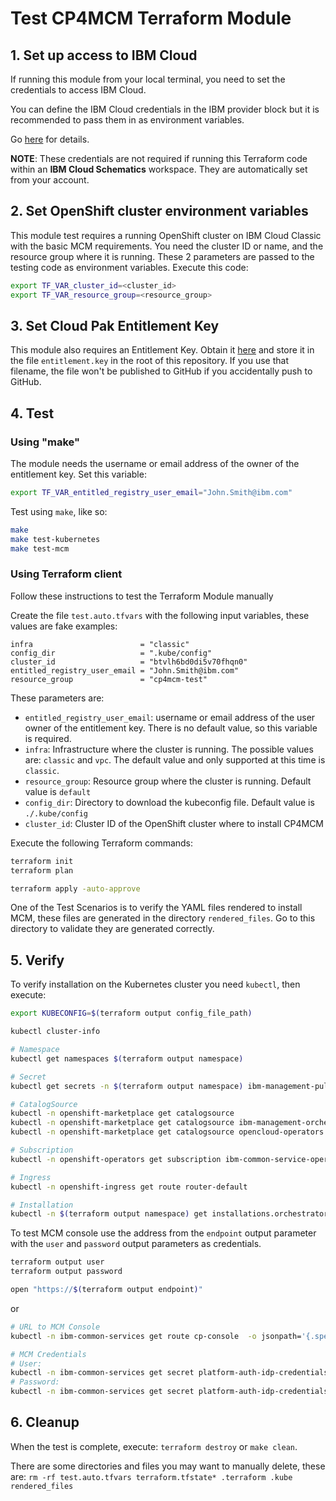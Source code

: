 # Test CP4MCM Terraform Module

## 1. Set up access to IBM Cloud

If running this module from your local terminal, you need to set the credentials to access IBM Cloud.

You can define the IBM Cloud credentials in the IBM provider block but it is recommended to pass them in as environment variables.

Go [here](../../CREDENTIALS.md) for details.

**NOTE**: These credentials are not required if running this Terraform code within an **IBM Cloud Schematics** workspace. They are automatically set from your account.

## 2. Set OpenShift cluster environment variables

This module test requires a running OpenShift cluster on IBM Cloud Classic with the basic MCM requirements. You need the cluster ID or name, and the resource group where it is running. These 2 parameters are passed to the testing code as environment variables. Execute this code:

```bash
export TF_VAR_cluster_id=<cluster_id>
export TF_VAR_resource_group=<resource_group>
```

## 3. Set Cloud Pak Entitlement Key

This module also requires an Entitlement Key. Obtain it [here](https://myibm.ibm.com/products-services/containerlibrary) and store it in the file `entitlement.key` in the root of this repository. If you use that filename, the file won't be published to GitHub if you accidentally push to GitHub. 

## 4. Test

### Using "make"

The module needs the username or email address of the owner of the entitlement key. Set this variable:

```bash
export TF_VAR_entitled_registry_user_email="John.Smith@ibm.com"
```

Test using `make`, like so:

```bash
make
make test-kubernetes
make test-mcm
```

### Using Terraform client

Follow these instructions to test the Terraform Module manually

Create the file `test.auto.tfvars` with the following input variables, these values are fake examples:

```hcl
infra                        = "classic"
config_dir                   = ".kube/config"
cluster_id                   = "btvlh6bd0di5v70fhqn0"
entitled_registry_user_email = "John.Smith@ibm.com"
resource_group               = "cp4mcm-test"
```

These parameters are:

- `entitled_registry_user_email`: username or email address of the user owner of the entitlement key. There is no default value, so this variable is required.
- `infra`: Infrastructure where the cluster is running. The possible values are: `classic` and `vpc`. The default value and only supported at this time is `classic`.
- `resource_group`: Resource group where the cluster is running. Default value is `default`
- `config_dir`: Directory to download the kubeconfig file. Default value is `./.kube/config`
- `cluster_id`: Cluster ID of the OpenShift cluster where to install CP4MCM

Execute the following Terraform commands:

```bash
terraform init
terraform plan

terraform apply -auto-approve
```

One of the Test Scenarios is to verify the YAML files rendered to install MCM, these files are generated in the directory `rendered_files`. Go to this directory to validate they are generated correctly.

## 5. Verify

To verify installation on the Kubernetes cluster you need `kubectl`, then execute:

```bash
export KUBECONFIG=$(terraform output config_file_path)

kubectl cluster-info

# Namespace
kubectl get namespaces $(terraform output namespace)

# Secret
kubectl get secrets -n $(terraform output namespace) ibm-management-pull-secret -o yaml

# CatalogSource
kubectl -n openshift-marketplace get catalogsource
kubectl -n openshift-marketplace get catalogsource ibm-management-orchestrator
kubectl -n openshift-marketplace get catalogsource opencloud-operators

# Subscription
kubectl -n openshift-operators get subscription ibm-common-service-operator-stable-v1-opencloud-operators-openshift-marketplace ibm-management-orchestrator operand-deployment-lifecycle-manager-app

# Ingress
kubectl -n openshift-ingress get route router-default

# Installation
kubectl -n $(terraform output namespace) get installations.orchestrator.management.ibm.com ibm-management
```
To test MCM console use the address from the `endpoint` output parameter with the `user` and `password` output parameters as credentials.

```bash
terraform output user
terraform output password

open "https://$(terraform output endpoint)"
```

or

```bash
# URL to MCM Console
kubectl -n ibm-common-services get route cp-console  -o jsonpath='{.spec.host}'

# MCM Credentials
# User:
kubectl -n ibm-common-services get secret platform-auth-idp-credentials -o jsonpath='{.data.admin_username}' | base64 -d
# Password:
kubectl -n ibm-common-services get secret platform-auth-idp-credentials -o jsonpath='{.data.admin_password}' | base64 -d
```

## 6. Cleanup

When the test is complete, execute: `terraform destroy` or `make clean`.

There are some directories and files you may want to manually delete, these are: `rm -rf test.auto.tfvars terraform.tfstate* .terraform .kube rendered_files`
